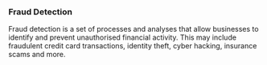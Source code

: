 ### Fraud Detection

Fraud detection is a set of processes and analyses that allow businesses to identify and prevent unauthorised financial activity. This may include fraudulent credit card transactions, identity theft, cyber hacking, insurance scams and more.